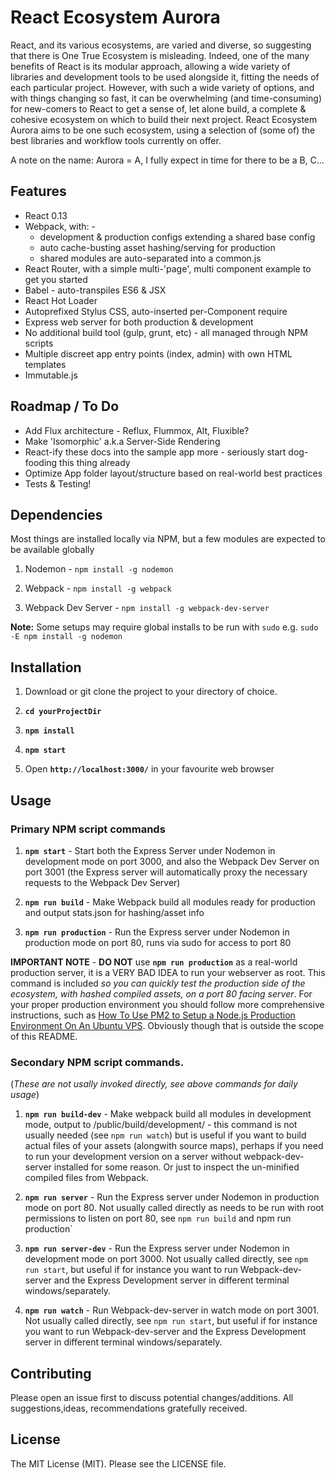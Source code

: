 # React Ecosystem Aurora

React, and its various ecosystems, are varied and diverse, so suggesting that there is One True Ecosystem is misleading. Indeed, one of the many benefits of React is its modular approach, allowing a wide variety of libraries and development tools to be used alongside it, fitting the needs of each particular project. However, with such a wide variety of options, and with things changing so fast, it can be overwhelming (and time-consuming) for new-comers to React to get a sense of, let alone build, a complete & cohesive ecosystem on which to build their next project. React Ecosystem Aurora aims to be one such ecosystem, using a selection of (some of) the best libraries and workflow tools currently on offer.

A note on the name: Aurora = A, I fully expect in time for there to be a B, C...

## Features

* React 0.13
* Webpack, with: -
    * development & production configs extending a shared base config
    * auto cache-busting asset hashing/serving for production
    * shared modules are auto-separated into a common.js
* React Router, with a simple multi-'page', multi component example to get you started
* Babel - auto-transpiles ES6 & JSX
* React Hot Loader
* Autoprefixed Stylus CSS, auto-inserted per-Component require
* Express web server for both production & development
* No additional build tool (gulp, grunt, etc) - all managed through NPM scripts
* Multiple discreet app entry points (index, admin) with own HTML templates
* Immutable.js

## Roadmap / To Do

* Add Flux architecture - Reflux, Flummox, Alt, Fluxible?
* Make 'Isomorphic' a.k.a Server-Side Rendering
* React-ify these docs into the sample app more - seriously start dog-fooding this thing already
* Optimize App folder layout/structure based on real-world best practices
* Tests & Testing!

## Dependencies

Most things are installed locally via NPM, but a few modules are expected to be available globally

1. Nodemon - `npm install -g nodemon`

2. Webpack - `npm install -g webpack`

3. Webpack Dev Server - `npm install -g webpack-dev-server`

**Note:** Some setups may require global installs to be run with `sudo` e.g. `sudo -E npm install -g nodemon`

## Installation

1. Download or git clone the project to your directory of choice.

2. **`cd yourProjectDir`**

3. **`npm install`**

4. **`npm start`**

5. Open **`http://localhost:3000/`** in your favourite web browser

## Usage

### Primary NPM script commands

1. **`npm start`** - Start both the Express Server under Nodemon in development mode on port 3000, and also the Webpack Dev Server on port 3001 (the Express server will automatically proxy the necessary requests to the Webpack Dev Server)

2. **`npm run build`** - Make Webpack build all modules ready for production and output stats.json for hashing/asset info

3. **`npm run production`** - Run the Express server under Nodemon in production mode on port 80, runs via sudo for access to port 80

**IMPORTANT NOTE** - **DO NOT** use **`npm run production`** as a real-world production server, it is a VERY BAD IDEA to run your webserver as root. This command is included *so you can quickly test the production side of the ecosystem, with hashed compiled assets, on a port 80 facing server*. For your proper production environment you should follow more comprehensive instructions, such as [How To Use PM2 to Setup a Node.js Production Environment On An Ubuntu VPS](https://www.digitalocean.com/community/tutorials/how-to-use-pm2-to-setup-a-node-js-production-environment-on-an-ubuntu-vps). Obviously though that is outside the scope of this README.

### Secondary NPM script commands.

(*These are not usally invoked directly, see above commands for daily usage*)

1. **`npm run build-dev`** - Make webpack build all modules in development mode, output to /public/build/development/ - this command is not usually needed (see `npm run watch`) but is useful if you want to build actual files of your assets (alongwith source maps), perhaps if you need to run your development version on a server without webpack-dev-server installed for some reason. Or just to inspect the un-minified compiled files from Webpack.

2. **`npm run server`** - Run the Express server under Nodemon in production mode on port 80. Not usually called directly as needs to be run with root permissions to listen on port 80, see `npm run build` and npm run production`

3. **`npm run server-dev`** - Run the Express server under Nodemon in development mode on port 3000. Not usually called directly, see `npm run start`, but useful if for instance you want to run Webpack-dev-server and the Express Development server in different terminal windows/separately.

4. **`npm run watch`** - Run Webpack-dev-server in watch mode on port 3001. Not usually called directly, see `npm run start`, but useful if for instance you want to run Webpack-dev-server and the Express Development server in different terminal windows/separately.

## Contributing

Please open an issue first to discuss potential changes/additions. All suggestions,ideas, recommendations gratefully received.

## License

The MIT License (MIT). Please see the LICENSE file.
